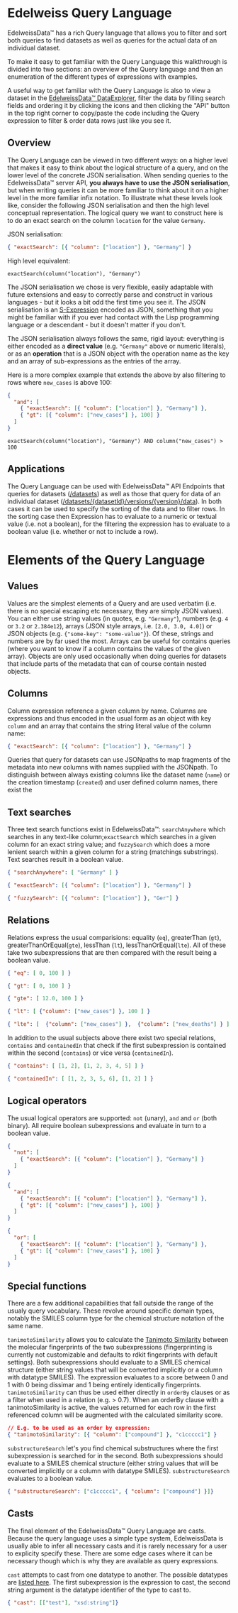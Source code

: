# Edelweiss Query Language

EdelweissData™ has a rich Query language that allows you to filter and sort both queries to find datasets as well as queries for the actual data of an individual dataset.

To make it easy to get familiar with the Query Language this walkthrough is divided into two sections: an overview of the Query language and then an enumeration of the different types of expressions with examples.

A useful way to get familiar with the Query Language is also to view a dataset in the [EdelweissData™ DataExplorer](https://edelweissdata.com/dataset), filter the data by filling search fields and ordering it by clicking the icons and then clicking the "API" button in the top right corner to copy/paste the code including the Query expression to filter & order data rows just like you see it.

## Overview

The Query Language can be viewed in two different ways: on a higher level that makes it easy to think about the logical structure of a query, and on the lower level of the concrete JSON serialisation. When sending queries to the EdelweissData™ server API, **you always have to use the JSON serialisation**, but when writing queries it can be more familiar to think about it on a higher level in the more familiar infix notation. To illustrate what these levels look like, consider the following JSON serialisation and then the high level conceptual representation. The logical query we want to construct here is to do an exact search on the column `location` for the value `Germany`.

JSON serialisation:
```JSON
{ "exactSearch": [{ "column": ["location"] }, "Germany"] }
```

High level equivalent:
```
exactSearch(column("location"), "Germany")
```

The JSON serialisation we chose is very flexible, easily adaptable with future extensions and easy to correctly parse and construct in various languages - but it looks a bit odd the first time you see it. The JSON serialisation is an [S-Expression](https://en.wikipedia.org/wiki/S-expression) encoded as JSON, something that you might be familiar with if you ever had contact with the Lisp programming language or a descendant - but it doesn't matter if you don't.

The JSON serialisation always follows the same, rigid layout: everything is either encoded as a **direct value** (e.g. `"Germany"` above or numeric literals), or as an **operation** that is a JSON object with the operation name as the key and an array of sub-expressions as the entries of the array.

Here is a more complex example that extends the above by also filtering to rows where `new_cases` is above 100:

```JSON
{
  "and": [
    { "exactSearch": [{ "column": ["location"] }, "Germany"] },
    { "gt": [{ "column": ["new_cases"] }, 100] }
  ]
}
```

```
exactSearch(column("location"), "Germany") AND column("new_cases") > 100
```

## Applications

The Query Language can be used with EdelweissData™ API Endpoints that queries for datasets ([/datasets](https://api.edelweissdata.com/docs/index.html#operations-Published-getPublishedDatasetsViaPost)) as well as those that query for data of an individual dataset ([/datasets/{datasetId}/versions/{version}/data](https://api.edelweissdata.com/docs/index.html#operations-Published-postPublishedDatasetData)). In both cases it can be used to specify the sorting of the data and to filter rows. In the sorting case then Expression has to evaluate to a numeric or textual value (i.e. not a boolean), for the filtering the expression has to evaluate to a boolean value (i.e. whether or not to include a row).

# Elements of the Query Language

## Values

Values are the simplest elements of a Query and are used verbatim (i.e. there is no special escaping etc necessary, they are simply JSON values). You can either use string values (in quotes, e.g. `"Germany"`), numbers (e.g. `4` or `3.2` or `2.384e12`), arrays (JSON style arrays, i.e. `[2.0, 3.0, 4.0]`) or JSON objects (e.g. `{"some-key": "some-value"}`). Of these, strings and numbers are by far used the most. Arrays can be useful for contains queries (where you want to know if a column contains the values of the given array). Objects are only used occasionally when doing queries for datasets that include parts of the metadata that can of course contain nested objects.

## Columns

Column expression reference a given column by name. Columns are expressions and thus encoded in the usual form as an object with key `column` and an array that contains the string literal value of the column name:

```JSON
{ "exactSearch": [{ "column": ["location"] }, "Germany"] }
```

Queries that query for datasets can use JSONpaths to map fragments of the metadata into new columns with names supplied with the JSONpath. To distinguish between always existing columns like the dataset name (`name`) or the creation timestamp (`created`) and user defined column names, there exist the

## Text searches

Three text search functions exist in EdelweissData™: `searchAnywhere` which searches in any text-like column;`exactSearch` which searches in a given column for an exact string value; and `fuzzySearch` which does a more lenient search within a given column for a string (matchings substrings). Text searches result in a boolean value.

```JSON
{ "searchAnywhere": [ "Germany" ] }
```

```JSON
{ "exactSearch": [{ "column": ["location"] }, "Germany"] }
```

```JSON
{ "fuzzySearch": [{ "column": ["location"] }, "Ger"] }
```

## Relations

Relations express the usual comparisions: equality (`eq`), greaterThan (`gt`), greaterThanOrEqual(`gte`), lessThan (`lt`), lessThanOrEqual(`lte`). All of these take two subexpressions that are then compared with the result being a boolean value.

```JSON
{ "eq": [ 0, 100 ] }
```

```JSON
{ "gt": [ 0, 100 ] }
```

```JSON
{ "gte": [ 12.0, 100 ] }
```

```JSON
{ "lt": [ {"column": ["new_cases"] }, 100 ] }
```

```JSON
{ "lte": [  {"column": ["new_cases"] },  {"column": ["new_deaths"] } ] }
```

In addition to the usual subjects above there exist two special relations, `contains` and `containedIn` that check if the first subexpression is contained within the second (`contains`) or vice versa (`containedIn`).

```JSON
{ "contains": [ [1, 2], [1, 2, 3, 4, 5] ] }
```

```JSON
{ "containedIn": [ [1, 2, 3, 5, 6], [1, 2] ] }
```

## Logical operators

The usual logical operators are supported: `not` (unary), `and` and `or` (both binary). All require boolean subexpressions and evaluate in turn to a boolean value.

```JSON
{
  "not": [
    { "exactSearch": [{ "column": ["location"] }, "Germany"] }
  ]
}
```

```JSON
{
  "and": [
    { "exactSearch": [{ "column": ["location"] }, "Germany"] },
    { "gt": [{ "column": ["new_cases"] }, 100] }
  ]
}
```

```JSON
{
  "or": [
    { "exactSearch": [{ "column": ["location"] }, "Germany"] },
    { "gt": [{ "column": ["new_cases"] }, 100] }
  ]
}
```


## Special functions

There are a few additional capabilities that fall outside the range of the usualy query vocabulary. These revolve around specific domain types, notably the SMILES column type for the chemical structure notation of the same name.

`tanimotoSimilarity` allows you to calculate the [Tanimoto Similarity](https://en.wikipedia.org/wiki/Jaccard_index#Tanimoto_similarity_and_distance) between the molecular fingerprints of the two subexpressions (fingerprinting is currently not customizable and defaults to rdkit fingerprints with default settings). Both subexpressions should evaluate to a SMILES chemical structure (either string values that will be converted implicitly or a column with datatype SMILES). The expression evaluates to a score between 0 and 1 with 0 being dissimar and 1 being entirely identically fingerprints. `tanimotoSimilarity` can thus be used either directly in `orderBy` clauses or as a filter when used in a relation (e.g. > 0.7). When an orderBy clause with a tanimotoSimilarity is active, the values returned for each row in the first referenced column will be augmented with the calculated similarity score.

```JSON
// E.g. to be used as an order by expression:
{ "tanimotoSimilarity": [{ "column": ["compound"] }, "c1ccccc1"] }
```

`substructureSearch` let's you find chemical substructures where the first subexpression is searched for in the second. Both subexpressions should evaluate to a SMILES chemical structure (either string values that will be converted implicitly or a column with datatype SMILES). `substructureSearch` evaluates to a boolean value.

```JSON
{ "substructureSearch": ["c1ccccc1", { "column": ["compound"] }]}
```

## Casts

The final element of the EdelweissData™ Query Language are casts. Because the query language uses a simple type system, EdelweissData is usually able to infer all necessary casts and it is rarely necessary for a user to explicity specify these. There are some edge cases where it can be necessary though which is why they are available as query expressions.

`cast` attempts to cast from one datatype to another. The possible datatypes are [listed here](create-publish.md#upload-the-schema). The first subexpression is the expression to cast, the second string argument is the datatype identifier of the type to cast to.

```JSON
{ "cast": [["test"], "xsd:string"]}
```